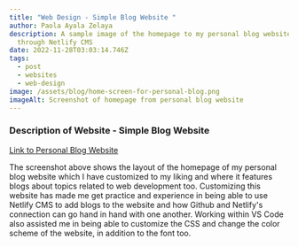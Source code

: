 ```yaml
---
title: "Web Design - Simple Blog Website "
author: Paola Ayala Zelaya
description: A sample image of the homepage to my personal blog website edited
  through Netlify CMS
date: 2022-11-28T03:03:14.746Z
tags:
  - post
  - websites
  - web-design
image: /assets/blog/home-screen-for-personal-blog.png
imageAlt: Screenshot of homepage from personal blog website
---
```

### Description of Website - Simple Blog Website

[Link to Personal Blog Website](https://payalazelaya.netlify.app/)

The screenshot above shows the layout of the homepage of my personal blog website which I have customized to my liking and where it features blogs about topics related to web development too. Customizing this website has made me get practice and experience in being able to use Netlify CMS to add blogs to the website and how Github and Netlify's connection can go hand in hand with one another. Working within VS Code also assisted me in being able to customize the CSS and change the color scheme of the website, in addition to the font too.